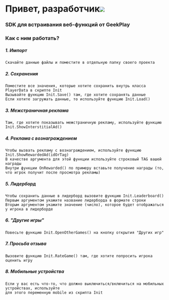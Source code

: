 # Привет, разработчик![](https://github.com/blackcater/blackcater/raw/main/images/Hi.gif) 
### SDK для встраивания веб-функций от GeekPlay

### Как с ним работать?
##### 1. Импорт

    Скачайте данные файлы и поместите в отдельную папку своего проекта

##### 2. Сохранения

    Поместите все значения, которые хотите сохранить внутрь класса PlayerData в скрипте Init
    Вызывайте функцию Init.Save() там, где хотите сохранять данные
    Если хотите загружать данные, то используйте функцию Init.Load()

##### 3. Межстраничная реклама

    Там, где хотите показывать межстраничную рекламу, используйте функцию Init.ShowInterstitialAd()

##### 4. Реклама с вознаграждением

    Чтобы вызвать рекламу с вознаграждением, используйте функцию Init.ShowRewardedAd(idOrTag)
    В качестве аргумента для этой функции используйте строковый TAG вашей награды
    Внутри функции OnRewarded() по примеру вставьте получение награды (то, что игрок получит после просмотра рекламы)

##### 5. Лидерборд

    Чтобы сохранить данные в лидерборд вызовите функцию Init.Leaderboard()
    Первым аргументом укажите название лидерборда в формате строки
    Вторым аргументом укажите значение (число), которое будет отображаться у игрока в лидерборде

##### 6. "Другие игры"

    Повесьте функцию Init.OpenOtherGames() на кнопку открытия "Других игр"

 ##### 7. Просьба отзыва

    Вызовите функцию Init.RateGame() там, где хотите попросить игрока оценить игру

 ##### 8. Мобильные устройства
 
    Если у вас есть что-то, что должно выключиться/включиться на мобильных устройствах, используйте
    для этого переменную mobile из скрипта Init
